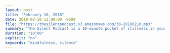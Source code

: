 ```yaml
---
layout: post
title: "February 10, 2018"
date: 2018-02-10 12:00:00 -0500
file: "https://thesilentpodcast.s3.amazonaws.com/30-20180210.mp3"
summary: "The Silent Podcast is a 10-minute pocket of stillness in your day. Listen to it at a set time every day, in the middle of a busy commute, or when you simply need a break from all of the hustle and bustle of distraction around you."
duration: "10:00"
explicit: "no"
keywords: "mindfulness, silence"
---
```

